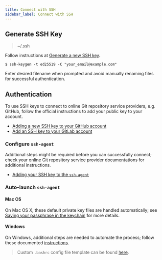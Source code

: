```yaml
---
title: Connect with SSH
sidebar_label: Connect with SSH
---
```


## Generate SSH Key

> ~/.ssh

Follow instructions at [Generate a new SSH key][generate-new-ssh-key].

```shell
$ ssh-keygen -t ed25519 -C "your_email@example.com"
```

Enter desired filename when prompted and avoid manually renaming files for successful authentication.

## Authentication

To use SSH keys to connect to online Git repository service providers, e.g. GitHub, follow the
official instructions to add your public key to your account.

- [Adding a new SSH key to your GitHub account][adding-ssh-key-to-github-account]
- [Add an SSH key to your GitLab account][add-ssh-key-to-gitlab-account]

### Configure `ssh-agent`

Additional steps might be required before you can successfully connect; check your online Git
repository service provider documentations for additional instructions.

- [Adding your SSH key to the `ssh-agent`][adding-ssh-key-to-ssh-agent]

### Auto-launch `ssh-agent`

#### Mac OS

On Mac OS X, these default private key files are handled automatically; see [Saving your passphrase in the keychain][saving-your-passphrase-in-the-keychain]
for more details.

#### Windows

On Windows, additional steps are needed to automate the process; follow these documented [instructions][auto-launchig-ssh-agent-on-git-for-windows].

> Custom `.bashrc` config file template can be found [here](../../templates/bash/ssh-agent.bashrc).

[generate-new-ssh-key]: https://docs.github.com/en/authentication/connecting-to-github-with-ssh/generating-a-new-ssh-key-and-adding-it-to-the-ssh-agent#generating-a-new-ssh-key
[add-ssh-key-to-ssh-agent]: https://docs.github.com/en/authentication/connecting-to-github-with-ssh/generating-a-new-ssh-key-and-adding-it-to-the-ssh-agent#adding-your-ssh-key-to-the-ssh-agent
[adding-ssh-key-to-github-account]: https://docs.github.com/en/authentication/connecting-to-github-with-ssh/adding-a-new-ssh-key-to-your-github-account
[add-ssh-key-to-gitlab-account]: https://docs.gitlab.com/ee/ssh/#add-an-ssh-key-to-your-gitlab-account
[adding-ssh-key-to-ssh-agent]: https://docs.github.com/en/authentication/connecting-to-github-with-ssh/generating-a-new-ssh-key-and-adding-it-to-the-ssh-agent#adding-your-ssh-key-to-the-ssh-agent
[auto-launchig-ssh-agent-on-git-for-windows]: https://docs.github.com/en/authentication/connecting-to-github-with-ssh/working-with-ssh-key-passphrases#auto-launching-ssh-agent-on-git-for-windows
[saving-your-passphrase-in-the-keychain]:https://docs.github.com/en/authentication/connecting-to-github-with-ssh/working-with-ssh-key-passphrases#saving-your-passphrase-in-the-keychain